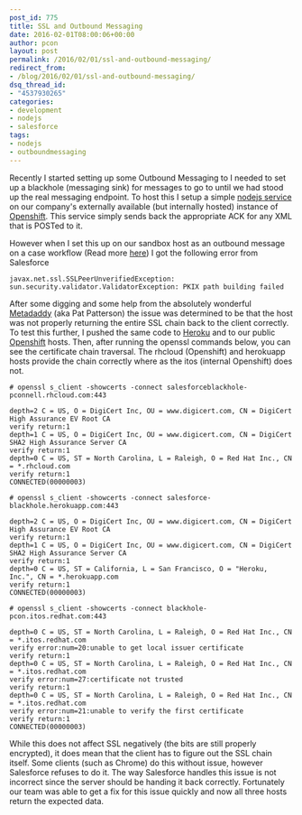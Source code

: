 ```yaml
---
post_id: 775
title: SSL and Outbound Messaging
date: 2016-02-01T08:00:06+00:00
author: pcon
layout: post
permalink: /2016/02/01/ssl-and-outbound-messaging/
redirect_from:
- /blog/2016/02/01/ssl-and-outbound-messaging/
dsq_thread_id:
- "4537930265"
categories:
- development
- nodejs
- salesforce
tags:
- nodejs
- outboundmessaging
---
```

Recently I started setting up some Outbound Messaging to I needed to set up a blackhole (messaging sink) for messages to go to until we had stood up the real messaging endpoint.  To host this I setup a simple [nodejs service](https://github.com/pcon/salesforce-blackhole) on our company's externally available (but internally hosted) instance of [Openshift](http://openshift.redhat.com).  This service simply sends back the appropriate ACK for any XML that is POSTed to it.

<!--more-->

However when I set this up on our sandbox host as an outbound message on a case workflow (Read more [here](http://blog.deadlypenguin.com/blog/2016/01/19/salesforce-and-fuse-rolling-your-own-esb/)) I got the following error from Salesforce

```text
javax.net.ssl.SSLPeerUnverifiedException: sun.security.validator.ValidatorException: PKIX path building failed
```

After some digging and some help from the absolutely wonderful [Metadaddy](https://twitter.com/metadaddy) (aka Pat Patterson) the issue was determined to be that the host was not properly returning the entire SSL chain back to the client correctly.  To test this further, I pushed the same code to [Heroku](http://heroku.com) and to our public [Openshift](https://www.openshift.com/) hosts.  Then, after running the openssl commands below, you can see the certificate chain traversal.  The rhcloud (Openshift) and herokuapp hosts provide the chain correctly where as the itos (internal Openshift) does not.

```text
# openssl s_client -showcerts -connect salesforceblackhole-pconnell.rhcloud.com:443

depth=2 C = US, O = DigiCert Inc, OU = www.digicert.com, CN = DigiCert High Assurance EV Root CA
verify return:1
depth=1 C = US, O = DigiCert Inc, OU = www.digicert.com, CN = DigiCert SHA2 High Assurance Server CA
verify return:1
depth=0 C = US, ST = North Carolina, L = Raleigh, O = Red Hat Inc., CN = *.rhcloud.com
verify return:1
CONNECTED(00000003)

# openssl s_client -showcerts -connect salesforce-blackhole.herokuapp.com:443

depth=2 C = US, O = DigiCert Inc, OU = www.digicert.com, CN = DigiCert High Assurance EV Root CA
verify return:1
depth=1 C = US, O = DigiCert Inc, OU = www.digicert.com, CN = DigiCert SHA2 High Assurance Server CA
verify return:1
depth=0 C = US, ST = California, L = San Francisco, O = "Heroku, Inc.", CN = *.herokuapp.com
verify return:1
CONNECTED(00000003)

# openssl s_client -showcerts -connect blackhole-pcon.itos.redhat.com:443

depth=0 C = US, ST = North Carolina, L = Raleigh, O = Red Hat Inc., CN = *.itos.redhat.com
verify error:num=20:unable to get local issuer certificate
verify return:1
depth=0 C = US, ST = North Carolina, L = Raleigh, O = Red Hat Inc., CN = *.itos.redhat.com
verify error:num=27:certificate not trusted
verify return:1
depth=0 C = US, ST = North Carolina, L = Raleigh, O = Red Hat Inc., CN = *.itos.redhat.com
verify error:num=21:unable to verify the first certificate
verify return:1
CONNECTED(00000003)
```

While this does not affect SSL negatively (the bits are still properly encrypted), it does mean that the client has to figure out the SSL chain itself.  Some clients (such as Chrome) do this without issue, however Salesforce refuses to do it.  The way Salesforce handles this issue is not incorrect since the server should be handing it back correctly.  Fortunately our team was able to get a fix for this issue quickly and now all three hosts return the expected data.